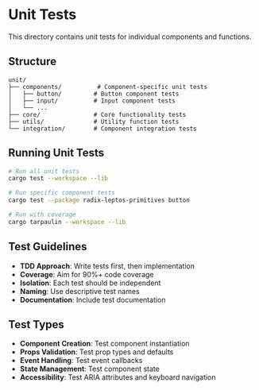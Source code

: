 # Unit Tests

This directory contains unit tests for individual components and functions.

## Structure

```
unit/
├── components/          # Component-specific unit tests
│   ├── button/         # Button component tests
│   ├── input/          # Input component tests
│   └── ...
├── core/               # Core functionality tests
├── utils/              # Utility function tests
└── integration/        # Component integration tests
```

## Running Unit Tests

```bash
# Run all unit tests
cargo test --workspace --lib

# Run specific component tests
cargo test --package radix-leptos-primitives button

# Run with coverage
cargo tarpaulin --workspace --lib
```

## Test Guidelines

- **TDD Approach**: Write tests first, then implementation
- **Coverage**: Aim for 90%+ code coverage
- **Isolation**: Each test should be independent
- **Naming**: Use descriptive test names
- **Documentation**: Include test documentation

## Test Types

- **Component Creation**: Test component instantiation
- **Props Validation**: Test prop types and defaults
- **Event Handling**: Test event callbacks
- **State Management**: Test component state
- **Accessibility**: Test ARIA attributes and keyboard navigation

